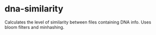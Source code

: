 # dna-similarity
Calculates the level of similarity between files containing DNA info. Uses bloom filters and minhashing.
